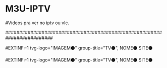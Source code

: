 # M3U-IPTV


#Vídeos pra ver no iptv ou vlc.





#########################################################################

#EXTINF:-1 tvg-logo="IMAGEM⚫" group-title="TV⚫", NOME⚫
SITE⚫

#EXTINF:-1 tvg-logo="IMAGEM⚫" group-title="TV⚫", NOME⚫
SITE⚫